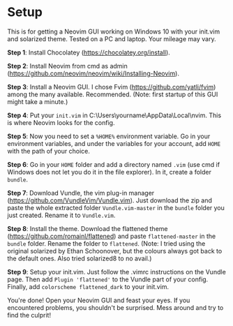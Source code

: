 # Setup

This is for getting a Neovim GUI working on Windows 10 with your init.vim and solarized theme. Tested on a PC and laptop. Your mileage may vary.

**Step 1**: Install Chocolatey (https://chocolatey.org/install).

**Step 2**: Install Neovim from cmd as admin (https://github.com/neovim/neovim/wiki/Installing-Neovim).

**Step 3**: Install a Neovim GUI. I chose Fvim (https://github.com/yatli/fvim) among the many available. Recommended. (Note: first startup of this GUI might take a minute.)

**Step 4**: Put your `init.vim` in C:\Users\yourname\AppData\Local\nvim. This is where Neovim looks for the config.

**Step 5**: Now you need to set a `%HOME%` environment variable. Go in your environment variables, and under the variables for your account, add `HOME` with the path of your choice.

**Step 6**: Go in your `HOME` folder and add a directory named `.vim` (use cmd if Windows does not let you do it in the file explorer). In it, create a folder `bundle`.

**Step 7**: Download Vundle, the vim plug-in manager (https://github.com/VundleVim/Vundle.vim). Just download the zip and paste the whole extracted folder `Vundle.vim-master` in the `bundle` folder you just created. Rename it to `Vundle.vim`.

**Step 8**: Install the theme. Download the flattened theme (https://github.com/romainl/flattened) and paste `flattened-master` in the `bundle` folder. Rename the folder to `flattened`. (Note: I tried using the original solarized by Ethan Schoonover, but the colours always got back to the default ones. Also tried solarized8 to no avail.)

**Step 9**: Setup your init.vim. Just follow the .vimrc instructions on the Vundle page. Then add `Plugin 'flattened'` to the Vundle part of your config. Finally, add `colorscheme flattened_dark` to your init.vim.

You're done! Open your Neovim GUI and feast your eyes. If you encountered problems, you shouldn't be surprised. Mess around and try to find the culprit!
